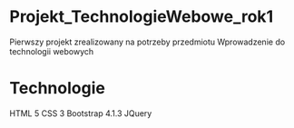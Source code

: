 # Projekt_TechnologieWebowe_rok1
Pierwszy projekt zrealizowany na potrzeby przedmiotu Wprowadzenie do technologii webowych

# Technologie
HTML 5
CSS 3
Bootstrap 4.1.3
JQuery
